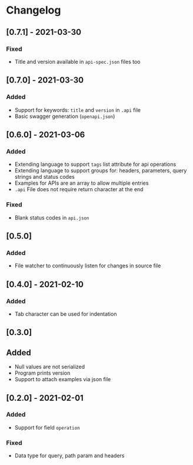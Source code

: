 # Changelog

## [0.7.1] - 2021-03-30
### Fixed
- Title and version available in `api-spec.json` files too

## [0.7.0] - 2021-03-30
### Added
- Support for keywords: `title` and `version` in `.api` file
- Basic swagger generation (`openapi.json`)

## [0.6.0] - 2021-03-06
### Added
- Extending language to support `tags` list attribute for api operations 
- Extending language to support groups for: headers, parameters, query strings
  and status codes
- Examples for APIs are an array to allow multiple entries
- `.api` File does not require return character at the end
### Fixed
- Blank status codes in `api.json`

## [0.5.0]
### Added
- File watcher to continuously listen for changes in source file

## [0.4.0] - 2021-02-10
### Added
- Tab character can be used for indentation

## [0.3.0]
## Added
- Null values are not serialized
- Program prints version
- Support to attach examples via json file

## [0.2.0] - 2021-02-01
### Added
- Support for field `operation`
### Fixed
- Data type for query, path param and headers